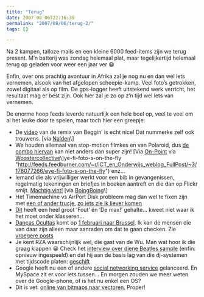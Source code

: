 ```yaml
---
title: "Terug"
date: 2007-08-06T22:16:39
permalink: "2007/08/06/terug-2/"
tags: []

---
```

Na 2 kampen, talloze mails en een kleine 6000 feed-items zijn we terug present. M’n batterij was zondag helemaal plat, maar tegelijkertijd helemaal terug op geladen voor weer een jaar ver 😀

Enfin, over ons prachtig avontuur in Afrika zal je nog nu en dan wel iets vernemen, alsook van het afgelopen scheepie-kamp. Veel foto’s getrokken, zowel digitaal als op film. De gps-logger heeft uitstekend werk verricht, het resultaat mag er best zijn. Ook hier zal je zo op z’n tijd wel iets van vernemen.

De enorme hoop feeds leverde natuurlijk een hele boel op, veel te veel om al het leuke door te spelen, maar toch hier een greepje:

* De [video](http://www.youtube.com/watch?v=qN3kC_4xURA "http://www.youtube.com/watch?v=qN3kC_4xURA") van de remix van Beggin’ is echt nice! Dat nummerke zelf ook trouwens. \[via [Nalden](http://www.nalden.net/?p=220 "http://www.nalden.net/?p=220")\]
* We houden allemaal van stop-motion filmkes en van Polaroid, dus [de combo hiervan](http://www.youtube.com/watch?v=Tkq2Kq-LmJg "http://www.youtube.com/watch?v=Tkq2Kq-LmJg") kan niet anders dan super zijn! \[Via [On-Point](http://www.on-point.be/?p=796 "http://www.on-point.be/?p=796") via [Woostercollective](http://www.woostercollective.com/2007/08/process_enacted.html "http://www.woostercollective.com/2007/08/process_enacted.html")\]ye-fi-foto-s-on-the-fly "<http://feeds.feedburner.com/~r/ICT_en_Onderwijs_weblog_FullPost/~3/178077266/eye-fi-foto-s-on-the-fly>") enz…
* Iemand die als vrijwilliger werkt voor een bib in gevangenissen, regelmatig tekeningen en briefjes in boeken aantreft en die dan op Flickr smijt. [Machtig vint!](http://www.flickr.com/photos/jumble/sets/72057594055928630/ "http://www.flickr.com/photos/jumble/sets/72057594055928630/") \[via [BoingBoing](http://feeds.feedburner.com/~r/boingboing/iBag/~3/177913869/stuff-found-in-jail.html "http://feeds.feedburner.com/~r/boingboing/iBag/~3/177913869/stuff-found-in-jail.html")\]
* Het Timemachine vs AirPort Disk probleem mag dan wel te fixen zijn met [een of ander trucje](http://www.donebysimon.be/2007/10/27/105/#comment-5457 "http://www.donebysimon.be/2007/10/27/105/#comment-5457"), [zo iets zie ik liever komen](http://feeds.gawker.com/~r/gizmodo/full/~3/177932959/apple-hasnt-given-up-on-time-machine-airport-disk-support-317487.php "http://feeds.gawker.com/~r/gizmodo/full/~3/177932959/apple-hasnt-given-up-on-time-machine-airport-disk-support-317487.php")
* [Dit](http://feeds.gawker.com/~r/gizmodo/full/~3/177368507/lex-led-illuminates-your-bike-wheels-with-custom-messages-316927.php "http://feeds.gawker.com/~r/gizmodo/full/~3/177368507/lex-led-illuminates-your-bike-wheels-with-custom-messages-316927.php") heeft een heel groot ‘Fout’ én ‘De max!’ gehalte… kweet niet waar ik het moet onder klasseren…
* [Danças Ocultas](http://dancasocultas.weblog.com.pt/ "http://dancasocultas.weblog.com.pt/") komt op [1 februari naar Brussel](http://www.muziekpublique.be/html/nl/concerten/index.php "http://www.muziekpublique.be/html/nl/concerten/index.php"). Ik kan de mensen die van daar zijn alleen maar aanraden om dat te gaan checken. Zie [vroegere posts](http://www.donebysimon.be/?s=ocultas "http://www.donebysimon.be/?s=ocultas")
* Je kent RZA waarschijnlijk wel, die gast van de Wu. Man wat hoor ik die graag klappen 😀 Check het [interview over diene Beatles sample](http://www.cratekings.com/rza-talks-about-the-beatles-and-making-of-the-heart-gently-weeps/ "http://www.cratekings.com/rza-talks-about-the-beatles-and-making-of-the-heart-gently-weeps/") (enfin: opnieuw ingespeeld) en dat hij aan de basis lag van die dj-systemen met tijdscode platen: [geschift](http://www.cratekings.com/rza-invented-final-scratch-and-serato/ "http://www.cratekings.com/rza-invented-final-scratch-and-serato/")
* Google heeft nu een of andere [social networking service](http://blogoscoped.com/archive/2007-11-02-n46.html "http://blogoscoped.com/archive/2007-11-02-n46.html") gelanceerd. En MySpace zit er voor iets tussen… En morgen zouden we meer weten over de Google-phone, of is het nu enkel een OS?
* Dit is vet: [online van bitmaps naar vectoren.](http://blogoscoped.com/archive/2007-11-01-n83.html "http://blogoscoped.com/archive/2007-11-01-n83.html") Proper!
